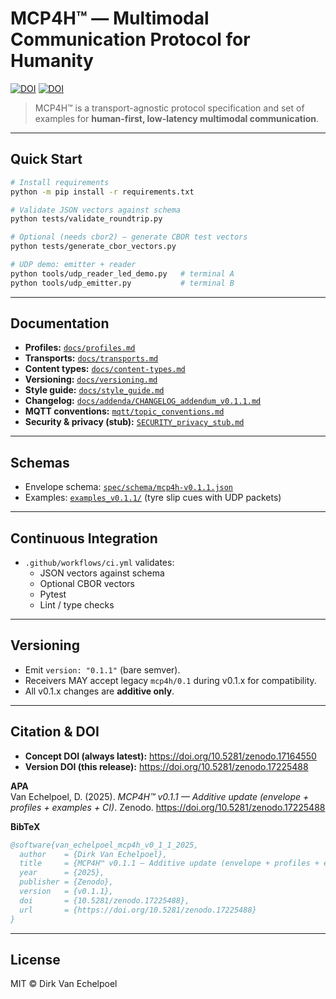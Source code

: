 # MCP4H™ — Multimodal Communication Protocol for Humanity

[![DOI](https://zenodo.org/badge/DOI/10.5281/zenodo.17164550.svg)](https://doi.org/10.5281/zenodo.17164550)
[![DOI](https://zenodo.org/badge/DOI/10.5281/zenodo.17225488.svg)](https://doi.org/10.5281/zenodo.17225488)

> MCP4H™ is a transport-agnostic protocol specification and set of examples for **human-first, low-latency multimodal communication**.

---

## Quick Start

```bash
# Install requirements
python -m pip install -r requirements.txt

# Validate JSON vectors against schema
python tests/validate_roundtrip.py

# Optional (needs cbor2) – generate CBOR test vectors
python tests/generate_cbor_vectors.py

# UDP demo: emitter + reader
python tools/udp_reader_led_demo.py   # terminal A
python tools/udp_emitter.py           # terminal B
```

---

## Documentation

- **Profiles:** [`docs/profiles.md`](docs/profiles.md)  
- **Transports:** [`docs/transports.md`](docs/transports.md)  
- **Content types:** [`docs/content-types.md`](docs/content-types.md)  
- **Versioning:** [`docs/versioning.md`](docs/versioning.md)  
- **Style guide:** [`docs/style_guide.md`](docs/style_guide.md)  
- **Changelog:** [`docs/addenda/CHANGELOG_addendum_v0.1.1.md`](docs/addenda/CHANGELOG_addendum_v0.1.1.md)  
- **MQTT conventions:** [`mqtt/topic_conventions.md`](mqtt/topic_conventions.md)  
- **Security & privacy (stub):** [`SECURITY_privacy_stub.md`](SECURITY_privacy_stub.md)  

---

## Schemas

- Envelope schema: [`spec/schema/mcp4h-v0.1.1.json`](spec/schema/mcp4h-v0.1.1.json)  
- Examples: [`examples_v0.1.1/`](examples_v0.1.1/) (tyre slip cues with UDP packets)  

---

## Continuous Integration

- `.github/workflows/ci.yml` validates:
  - JSON vectors against schema  
  - Optional CBOR vectors  
  - Pytest  
  - Lint / type checks  

---

## Versioning

- Emit `version: "0.1.1"` (bare semver).  
- Receivers MAY accept legacy `mcp4h/0.1` during v0.1.x for compatibility.  
- All v0.1.x changes are **additive only**.  

---

## Citation & DOI

- **Concept DOI (always latest):** https://doi.org/10.5281/zenodo.17164550  
- **Version DOI (this release):** https://doi.org/10.5281/zenodo.17225488  

**APA**  
Van Echelpoel, D. (2025). *MCP4H™ v0.1.1 — Additive update (envelope + profiles + examples + CI)*. Zenodo. https://doi.org/10.5281/zenodo.17225488  

**BibTeX**
```bibtex
@software{van_echelpoel_mcp4h_v0_1_1_2025,
  author    = {Dirk Van Echelpoel},
  title     = {MCP4H™ v0.1.1 — Additive update (envelope + profiles + examples + CI)},
  year      = {2025},
  publisher = {Zenodo},
  version   = {v0.1.1},
  doi       = {10.5281/zenodo.17225488},
  url       = {https://doi.org/10.5281/zenodo.17225488}
}
```

---

## License

MIT © Dirk Van Echelpoel
